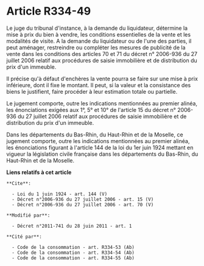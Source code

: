 # Article R334-49

Le juge du tribunal d'instance, à la demande du liquidateur, détermine la mise à prix du bien à vendre, les conditions
essentielles de la vente et les modalités de visite. A la demande du liquidateur ou de l'une des parties, il peut aménager,
restreindre ou compléter les mesures de publicité de la vente dans les conditions des articles 70 et 71 du décret n° 2006-936
du 27 juillet 2006 relatif aux procédures de saisie immobilière et de distribution du prix d'un immeuble. 

Il précise qu'à défaut d'enchères la vente pourra se faire sur une mise à prix inférieure, dont il fixe le montant. Il peut,
si la valeur et la consistance des biens le justifient, faire procéder à leur estimation totale ou partielle. 

Le jugement comporte, outre les indications mentionnées au premier alinéa, les énonciations exigées aux 1°, 5° et 10° de
l'article 15 du décret n° 2006-936 du 27 juillet 2006 relatif aux procédures de saisie immobilière et de distribution du prix
d'un immeuble. 

Dans les départements du Bas-Rhin, du Haut-Rhin et de la Moselle, ce jugement comporte, outre les indications mentionnées au
premier alinéa, les énonciations figurant à l'article 144 de la loi du 1er juin 1924 mettant en vigueur la législation civile
française dans les départements du Bas-Rhin, du Haut-Rhin et de la Moselle.

**Liens relatifs à cet article**

	**Cite**:

	  - Loi du 1 juin 1924 - art. 144 (V)
	  - Décret n°2006-936 du 27 juillet 2006 - art. 15 (V)
	  - Décret n°2006-936 du 27 juillet 2006 - art. 70 (V)

	**Modifié par**:

	  - Décret n°2011-741 du 28 juin 2011 - art. 1

	**Cité par**:

	  - Code de la consommation - art. R334-53 (Ab)
	  - Code de la consommation - art. R334-54 (Ab)
	  - Code de la consommation - art. R334-55 (Ab)

